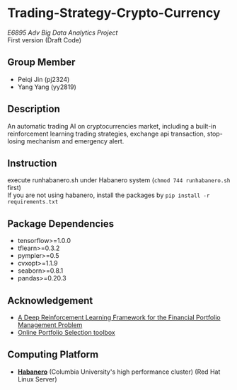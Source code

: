 # Trading-Strategy-Crypto-Currency 
_E6895 Adv Big Data Analytics Project_  
First version (Draft Code)

## Group Member
* Peiqi Jin (pj2324)  
* Yang Yang (yy2819)  

## Description
An automatic trading AI on cryptocurrencies market, including a built-in reinforcement learning trading strategies, exchange api transaction, stop-losing mechanism and emergency alert.

## Instruction
execute runhabanero.sh under Habanero system (`chmod 744 runhabanero.sh` first)  
If you are not using habanero, install the packages by `pip install -r requirements.txt`


## Package Dependencies
* tensorflow>=1.0.0
* tflearn>=0.3.2
* pympler>=0.5
* cvxopt>=1.1.9
* seaborn>=0.8.1
* pandas>=0.20.3

## Acknowledgement
* [A Deep Reinforcement Learning Framework for the Financial Portfolio Management Problem](https://github.com/ZhengyaoJiang/PGPortfolio)
* [Online Portfolio Selection toolbox](https://github.com/OLPS/OLPS)
## Computing Platform
* __[Habanero](https://cuit.columbia.edu/shared-research-computing-facility)__ (Columbia University's high performance cluster) (Red Hat Linux Server)
